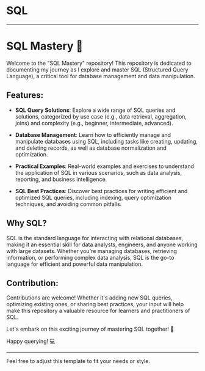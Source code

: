 # SQL

---

# SQL Mastery 🚀

Welcome to the "SQL Mastery" repository! This repository is dedicated to documenting my journey as I explore and master SQL (Structured Query Language), a critical tool for database management and data manipulation.

## Features:
- **SQL Query Solutions**: Explore a wide range of SQL queries and solutions, categorized by use case (e.g., data retrieval, aggregation, joins) and complexity (e.g., beginner, intermediate, advanced).
  
- **Database Management**: Learn how to efficiently manage and manipulate databases using SQL, including tasks like creating, updating, and deleting records, as well as database normalization and optimization.

- **Practical Examples**: Real-world examples and exercises to understand the application of SQL in various scenarios, such as data analysis, reporting, and business intelligence.

- **SQL Best Practices**: Discover best practices for writing efficient and optimized SQL queries, including indexing, query optimization techniques, and avoiding common pitfalls.

## Why SQL?
SQL is the standard language for interacting with relational databases, making it an essential skill for data analysts, engineers, and anyone working with large datasets. Whether you're managing databases, retrieving information, or performing complex data analysis, SQL is the go-to language for efficient and powerful data manipulation.

## Contribution:
Contributions are welcome! Whether it's adding new SQL queries, optimizing existing ones, or sharing best practices, your input will help make this repository a valuable resource for learners and practitioners of SQL.

Let's embark on this exciting journey of mastering SQL together! 🌟

Happy querying! 💻

---

Feel free to adjust this template to fit your needs or style.
